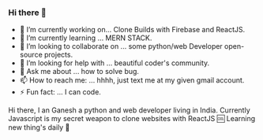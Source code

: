 ### Hi there 👋

- 🔭 I’m currently working on... Clone Builds with Firebase and ReactJS.
- 🌱 I’m currently learning ... MERN STACK.
- 👯 I’m looking to collaborate on ... some python/web Developer open-source projects.
- 🤔 I’m looking for help with ... beautiful coder's community.
- 💬 Ask me about ... how to solve bug.
- 📫 How to reach me: ... hhhh, just text me at my given gmail account.
- ⚡ Fun fact: ... I can code.

Hi there, I an Ganesh a python and web developer living in India.
Currently Javascript is my secret weapon to clone websites with ReactJS 🆒
Learning new thing's daily 🚀
